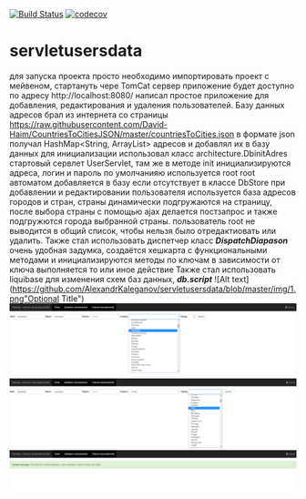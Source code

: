 [![Build Status](https://travis-ci.org/AlexandrKaleganov/servletusersdata.svg?branch=master)](https://travis-ci.org/AlexandrKaleganov/servletusersdata)
[![codecov](https://codecov.io/gh/AlexandrKaleganov/servletusersdata/branch/master/graph/badge.svg)](https://codecov.io/gh/AlexandrKaleganov/servletusersdata)
# servletusersdata
для запуска проекта просто необходимо импортировать проект с мейвеном, стартануть чере TomCat сервер
приложение будет доступно по адресу http://localhost:8080/
написал простое приложение для добавления, редактирования и удаления пользователей.
Базу данных адресов брал из интернета со страницы 
https://raw.githubusercontent.com/David-Haim/CountriesToCitiesJSON/master/countriesToCities.json
в формате json  получал HashMap<String, ArrayList<String>> адресов и добавлял их в базу данных
для инициализации использовал класс architecture.DbinitAdres стартовый сервлет UserServlet, там же 
в методе init инициализируются адреса, логин и пароль по умолчанияю используется root root 
автоматом добавляется в базу если отсутствует в классе DbStore 
при добавлении и редактировании пользователя используется база адресов городов и стран, страны динамически подгружаются
на страницу, после выбора страны с помощью ajax делается постзапрос и также подгружются города выбранной страны.
пользователь root  не выводится в общий список, чтобы нельзя было отредактиовать или удалить.
Также стал использовать диспетчер класс **_DispatchDiapason_**  очень удобная задумка, создаётся хешкарта с функциональными методами
и инициализируются методы по ключам в зависимости от ключа выполняется то или иное действие 
Также стал использовать liquibase  для изменения схем баз данных, 
**_db.script_**
![Alt text](https://github.com/AlexandrKaleganov/servletusersdata/blob/master/img/1.png"Optional Title")
![Alt text](https://github.com/AlexandrKaleganov/servletusersdata/blob/master/img/2.png "Optional Title")
![Alt text](https://github.com/AlexandrKaleganov/servletusersdata/blob/master/img/3.png "Optional Title")
![Alt text](https://github.com/AlexandrKaleganov/servletusersdata/blob/master/img/4.png "Optional Title")